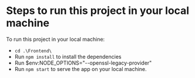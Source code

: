 # Steps to run this project in your local machine

To run this project in your local machine:

- `cd .\Frontend\`
- Run `npm install` to install the dependencies
- Run $env:NODE_OPTIONS="--openssl-legacy-provider"
- Run `npm start` to serve the app on your local machine.
